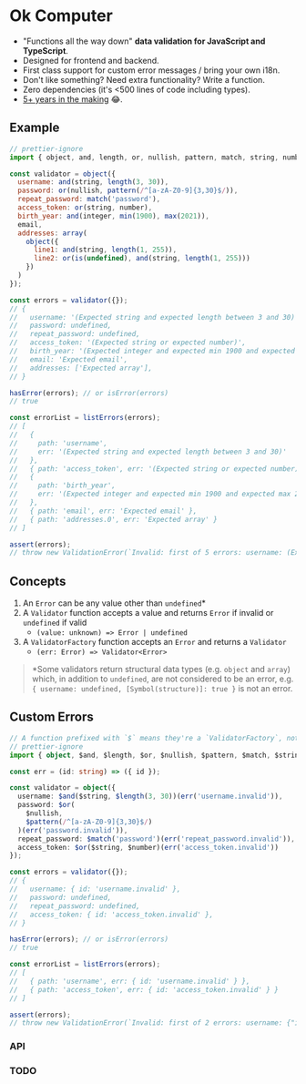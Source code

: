 # Ok Computer

- "Functions all the way down" **data validation for JavaScript and TypeScript**.
- Designed for frontend and backend.
- First class support for custom error messages / bring your own i18n.
- Don't like something? Need extra functionality? Write a function.
- Zero dependencies (it's <500 lines of code including types).
- [5+ years in the making](https://gist.github.com/richardscarrott/7b4abfda67b54d70514e) 😂.

## Example

```js
// prettier-ignore
import { object, and, length, or, nullish, pattern, match, string, number, integer, min, max, array, is, email, assert } from 'ok-computer';

const validator = object({
  username: and(string, length(3, 30)),
  password: or(nullish, pattern(/^[a-zA-Z0-9]{3,30}$/)),
  repeat_password: match('password'),
  access_token: or(string, number),
  birth_year: and(integer, min(1900), max(2021)),
  email,
  addresses: array(
    object({
      line1: and(string, length(1, 255)),
      line2: or(is(undefined), and(string, length(1, 255)))
    })
  )
});

const errors = validator({});
// {
//   username: '(Expected string and expected length between 3 and 30)',
//   password: undefined,
//   repeat_password: undefined,
//   access_token: '(Expected string or expected number)',
//   birth_year: '(Expected integer and expected min 1900 and expected max 2021)',
//   email: 'Expected email',
//   addresses: ['Expected array'],
// }

hasError(errors); // or isError(errors)
// true

const errorList = listErrors(errors);
// [
//   {
//     path: 'username',
//     err: '(Expected string and expected length between 3 and 30)'
//   },
//   { path: 'access_token', err: '(Expected string or expected number)' },
//   {
//     path: 'birth_year',
//     err: '(Expected integer and expected min 1900 and expected max 2021)'
//   },
//   { path: 'email', err: 'Expected email' },
//   { path: 'addresses.0', err: 'Expected array' }
// ]

assert(errors);
// throw new ValidationError(`Invalid: first of 5 errors: username: (Expected string and expected length between 3 and 30)`)
```

## Concepts

1. An `Error` can be any value other than `undefined`\*
2. A `Validator` function accepts a value and returns `Error` if invalid or `undefined` if valid
   - `(value: unknown) => Error | undefined`
3. A `ValidatorFactory` function accepts an `Error` and returns a `Validator`
   - `(err: Error) => Validator<Error>`

> \*Some validators return structural data types (e.g. `object` and `array`) which, in addition to `undefined`, are not considered to be an error, e.g. `{ username: undefined, [Symbol(structure)]: true }` is not an error.

## Custom Errors

```ts
// A function prefixed with `$` means they're a `ValidatorFactory`, not a `Validator`.
// prettier-ignore
import { object, $and, $length, $or, $nullish, $pattern, $match, $string, $number, $integer, $min, $max, $array, $is, $assert } from 'ok-computer';

const err = (id: string) => ({ id });

const validator = object({
  username: $and($string, $length(3, 30))(err('username.invalid')),
  password: $or(
    $nullish,
    $pattern(/^[a-zA-Z0-9]{3,30}$/)
  )(err('password.invalid')),
  repeat_password: $match('password')(err('repeat_password.invalid')),
  access_token: $or($string, $number)(err('access_token.invalid'))
});

const errors = validator({});
// {
//   username: { id: 'username.invalid' },
//   password: undefined,
//   repeat_password: undefined,
//   access_token: { id: 'access_token.invalid' },
// }

hasError(errors); // or isError(errors)
// true

const errorList = listErrors(errors);
// [
//   { path: 'username', err: { id: 'username.invalid' } },
//   { path: 'access_token', err: { id: 'access_token.invalid' } }
// ]

assert(errors);
// throw new ValidationError(`Invalid: first of 2 errors: username: {"id":"username.invalid"}`)
```

### API

### TODO
